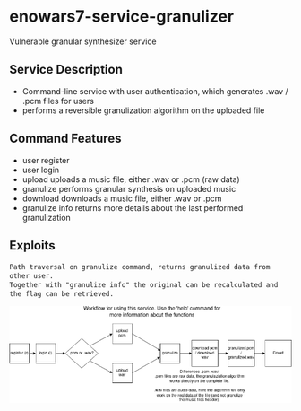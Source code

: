 # enowars7-service-granulizer
Vulnerable granular synthesizer service 

## Service Description
- Command-line service with user authentication, which generates .wav / .pcm files for users
- performs a reversible granulization algorithm on the uploaded file

## Command Features
- user register
- user login
- upload
    uploads a music file, either .wav or .pcm (raw data)
- granulize
    performs granular synthesis on uploaded music
- download
    downloads a music file, either .wav or .pcm
- granulize info
    returns more details about the last performed granulization

## Exploits
    Path traversal on granulize command, returns granulized data from other user.
    Together with "granulize info" the original can be recalculated and the flag can be retrieved.

![granulizer workflow](granulizer-workflow.png)